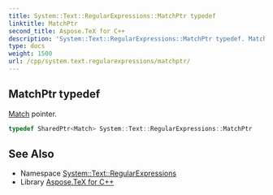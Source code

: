 ```yaml
---
title: System::Text::RegularExpressions::MatchPtr typedef
linktitle: MatchPtr
second_title: Aspose.TeX for C++
description: 'System::Text::RegularExpressions::MatchPtr typedef. Match pointer in C++.'
type: docs
weight: 1500
url: /cpp/system.text.regularexpressions/matchptr/
---
```

## MatchPtr typedef


[Match](../match/) pointer.

```cpp
typedef SharedPtr<Match> System::Text::RegularExpressions::MatchPtr
```

## See Also

* Namespace [System::Text::RegularExpressions](../)
* Library [Aspose.TeX for C++](../../)
